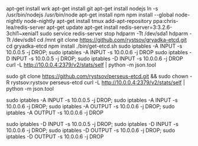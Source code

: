 apt-get install wrk
apt-get install git
apt-get install nodejs
ln -s /usr/bin/nodejs /usr/bin/node
apt-get install npm
npm install --global node-nightly
node-nightly
apt-get install tmux
add-apt-repository ppa:chris-lea/redis-server
apt-get update
apt-get install redis-server=3:3.2.6-3chl1~xenial1
sudo service redis-server stop
hdparm -Tt /dev/sda1
hdparm -Tt /dev/sdb1
cd /mnt
git clone https://github.com/rystsov/gryadka-etcd.git
cd gryadka-etcd
npm install
./bin/get-etcd.sh
sudo iptables -A INPUT -s 10.0.0.5 -j DROP; sudo iptables -A INPUT -s 10.0.0.6 -j DROP
sudo iptables -D INPUT -s 10.0.0.5 -j DROP; sudo iptables -D INPUT -s 10.0.0.6 -j DROP
curl -L http://10.0.0.4:2379/v2/stats/self | python -m json.tool


sudo git clone https://github.com/rystsov/perseus-etcd.git && sudo chown -R rystsov:rystsov perseus-etcd
curl -L http://10.0.0.4:2379/v2/stats/self | python -m json.tool


sudo iptables -A INPUT -s 10.0.0.5 -j DROP; sudo iptables -A INPUT -s 10.0.0.6 -j DROP; sudo iptables -A OUTPUT -s 10.0.0.6 -j DROP; sudo iptables -A OUTPUT -s 10.0.0.6 -j DROP

sudo iptables -D INPUT -s 10.0.0.5 -j DROP; sudo iptables -D INPUT -s 10.0.0.6 -j DROP; sudo iptables -D OUTPUT -s 10.0.0.6 -j DROP; sudo iptables -D OUTPUT -s 10.0.0.6 -j DROP
